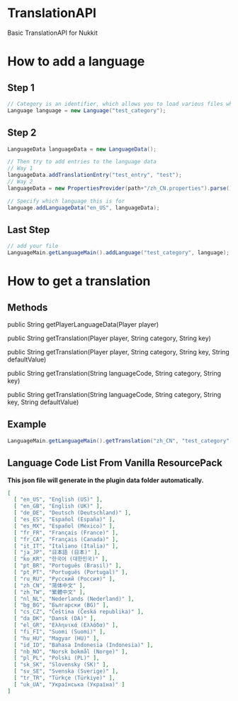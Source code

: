 # TranslationAPI
Basic TranslationAPI for Nukkit

# How to add a language
## Step 1
```java
// Category is an identifier, which allows you to load various files while keeping them apart from each other
Language language = new Language("test_category");
```

## Step 2
```java
LanguageData languageData = new LanguageData();

// Then try to add entries to the language data
// Way 1
languageData.addTranslationEntry("test_entry", "test");
// Way 2
languageData = new PropertiesProvider(path+"/zh_CN.properties").parse();

// Specify which language this is for
language.addLanguageData("en_US", languageData);
```

## Last Step
```java
// add your file
LanguageMain.getLanguageMain().addLanguage("test_category", language);
```

# How to get a translation
## Methods
public String getPlayerLanguageData(Player player)

public String getTranslation(Player player, String category, String key)

public String getTranslation(Player player, String category, String key, String defaultValue)

public String getTranslation(String languageCode, String category, String key)

public String getTranslation(String languageCode, String category, String key, String defaultValue)
## Example
```java
LanguageMain.getLanguageMain().getTranslation("zh_CN", "test_category", "test_entry");
```

## Language Code List From Vanilla ResourcePack
**This json file will generate in the plugin data folder automatically.**
```json
[
  [ "en_US", "English (US)" ],
  [ "en_GB", "English (UK)" ],
  [ "de_DE", "Deutsch (Deutschland)" ],
  [ "es_ES", "Español (España)" ],
  [ "es_MX", "Español (México)" ],
  [ "fr_FR", "Français (France)" ],
  [ "fr_CA", "Français (Canada)" ],
  [ "it_IT", "Italiano (Italia)" ],
  [ "ja_JP", "日本語 (日本)" ],
  [ "ko_KR", "한국어 (대한민국)" ],
  [ "pt_BR", "Português (Brasil)" ],
  [ "pt_PT", "Português (Portugal)" ],
  [ "ru_RU", "Русский (Россия)" ],
  [ "zh_CN", "简体中文" ],
  [ "zh_TW", "繁體中文" ],
  [ "nl_NL", "Nederlands (Nederland)" ],
  [ "bg_BG", "Български (BG)" ],
  [ "cs_CZ", "Čeština (Česká republika)" ],
  [ "da_DK", "Dansk (DA)" ],
  [ "el_GR", "Ελληνικά (Ελλάδα)" ],
  [ "fi_FI", "Suomi (Suomi)" ],
  [ "hu_HU", "Magyar (HU)" ],
  [ "id_ID", "Bahasa Indonesia (Indonesia)" ],
  [ "nb_NO", "Norsk bokmål (Norge)" ],
  [ "pl_PL", "Polski (PL)" ],
  [ "sk_SK", "Slovensky (SK)" ],
  [ "sv_SE", "Svenska (Sverige)" ],
  [ "tr_TR", "Türkçe (Türkiye)" ],
  [ "uk_UA", "Українська (Україна)" ]
]
```
